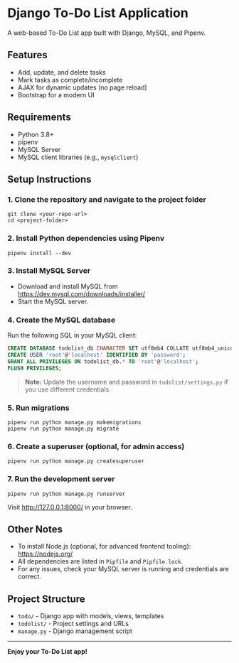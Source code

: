 # Django To-Do List Application

A web-based To-Do List app built with Django, MySQL, and Pipenv.

## Features
- Add, update, and delete tasks
- Mark tasks as complete/incomplete
- AJAX for dynamic updates (no page reload)
- Bootstrap for a modern UI

## Requirements
- Python 3.8+
- pipenv
- MySQL Server
- MySQL client libraries (e.g., `mysqlclient`)

## Setup Instructions

### 1. Clone the repository and navigate to the project folder

```
git clone <your-repo-url>
cd <project-folder>
```

### 2. Install Python dependencies using Pipenv

```
pipenv install --dev
```

### 3. Install MySQL Server
- Download and install MySQL from https://dev.mysql.com/downloads/installer/
- Start the MySQL server.

### 4. Create the MySQL database

Run the following SQL in your MySQL client:

```sql
CREATE DATABASE todolist_db CHARACTER SET utf8mb4 COLLATE utf8mb4_unicode_ci;
CREATE USER 'root'@'localhost' IDENTIFIED BY 'password';
GRANT ALL PRIVILEGES ON todolist_db.* TO 'root'@'localhost';
FLUSH PRIVILEGES;
```

> **Note:** Update the username and password in `todolist/settings.py` if you use different credentials.

### 5. Run migrations

```
pipenv run python manage.py makemigrations
pipenv run python manage.py migrate
```

### 6. Create a superuser (optional, for admin access)

```
pipenv run python manage.py createsuperuser
```

### 7. Run the development server

```
pipenv run python manage.py runserver
```

Visit http://127.0.0.1:8000/ in your browser.

## Other Notes
- To install Node.js (optional, for advanced frontend tooling): https://nodejs.org/
- All dependencies are listed in `Pipfile` and `Pipfile.lock`.
- For any issues, check your MySQL server is running and credentials are correct.

## Project Structure
- `todo/` - Django app with models, views, templates
- `todolist/` - Project settings and URLs
- `manage.py` - Django management script

---

**Enjoy your To-Do List app!**
